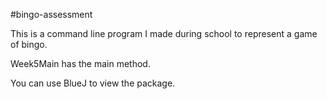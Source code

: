 #bingo-assessment

This is a command line program I made during school to represent a game of bingo. 

Week5Main has the main method.

You can use BlueJ to view the package.
